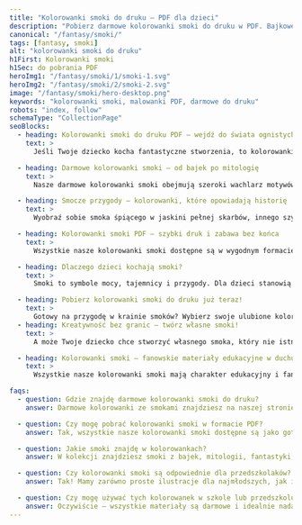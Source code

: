 ```yaml
---
title: "Kolorowanki smoki do druku – PDF dla dzieci"
description: "Pobierz darmowe kolorowanki smoki do druku w PDF. Bajkowe, groźne i zabawne smoki czekają, by je pokolorować!"
canonical: "/fantasy/smoki/"
tags: [fantasy, smoki]
alt: "kolorowanki smoki do druku"
h1First: Kolorowanki smoki
h1Sec: do pobrania PDF
heroImg1: "/fantasy/smoki/1/smoki-1.svg"
heroImg2: "/fantasy/smoki/2/smoki-2.svg"
image: "/fantasy/smoki/hero-desktop.png"
keywords: "kolorowanki smoki, malowanki PDF, darmowe do druku"
robots: "index, follow"
schemaType: "CollectionPage"
seoBlocks:
  - heading: Kolorowanki smoki do druku PDF – wejdź do świata ognistych przygód!
    text: >
      Jeśli Twoje dziecko kocha fantastyczne stworzenia, to kolorowanki smoki do druku PDF będą strzałem w dziesiątkę! Te majestatyczne, skrzydlate istoty pobudzają dziecięcą wyobraźnię i inspirują do tworzenia własnych legend. W naszej kolekcji znajdziesz zarówno groźne smoki ziejące ogniem, jak i przyjazne, bajkowe stworki rodem z baśni i filmów. To doskonała okazja, by połączyć zabawę z edukacją, rozwijając zdolności manualne i kreatywność najmłodszych.

  - heading: Darmowe kolorowanki smoki – od bajek po mitologię
    text: >
      Nasze darmowe kolorowanki smoki obejmują szeroki wachlarz motywów: od smoków z bajek i kreskówek, po te inspirowane mitologią chińską, europejskimi legendami czy światami fantasy. Każdy rysunek został przygotowany w wersji czarno-białej do samodzielnego pokolorowania, dzięki czemu dzieci mogą tworzyć swoje własne interpretacje – zielone, czerwone, błękitne lub tęczowe smoki? Wybór należy do nich!

  - heading: Smocze przygody – kolorowanki, które opowiadają historię
    text: >
      Wyobraź sobie smoka śpiącego w jaskini pełnej skarbów, innego szybującego nad zamkiem, a jeszcze innego – pomagającego małym bohaterom w ratowaniu magicznego lasu. Nasze kolorowanki smoki tworzą świat pełen opowieści, które Twoje dziecko może ożywić kolorami. Zachęcamy rodziców, by wspólnie tworzyli bajki inspirowane ilustracjami – to idealna okazja do wspólnej zabawy i budowania więzi.

  - heading: Kolorowanki smoki PDF – szybki druk i zabawa bez końca
    text: >
      Wszystkie nasze kolorowanki smoki dostępne są w wygodnym formacie PDF. Wystarczy jedno kliknięcie, by pobrać plik i wydrukować go w domu lub szkole. Dzięki wysokiej jakości grafikom, każda kolorowanka świetnie nadaje się zarówno do kredek, jak i flamastrów czy farb. Nie musisz się logować ani płacić – to w 100% darmowe materiały edukacyjne.

  - heading: Dlaczego dzieci kochają smoki?
    text: >
      Smoki to symbole mocy, tajemnicy i przygody. Dla dzieci stanowią one połączenie baśniowego zwierzęcia i magicznego opiekuna. Często utożsamiane są z odwagą, lataniem i eksploracją nieznanych krain. Kolorowanie smoków pozwala dzieciom wyrażać emocje i tworzyć własne światy, a także uczy je odwagi w podejmowaniu wyzwań. Nic dziwnego, że smoki to jedne z najczęściej wybieranych motywów kolorowanek!

  - heading: Pobierz kolorowanki smoki do druku już teraz!
    text: >
      Gotowy na przygodę w krainie smoków? Wybierz swoje ulubione kolorowanki smoki do druku PDF i podaruj dziecku magiczną zabawę na długie godziny. Niech jego pokój zamieni się w smocze królestwo pełne barw i historii. Kliknij poniżej i rozpocznij kolorowankową przygodę już dziś!
  - heading: Kreatywność bez granic – twórz własne smoki!
    text: >
      A może Twoje dziecko chce stworzyć własnego smoka, który nie istnieje w żadnej bajce ani legendzie? Nasze kolorowanki smoki stanowią doskonały punkt wyjścia do artystycznej ekspresji – dzieci mogą dodawać własne elementy: skrzydła, kolce, łuski, a nawet stworzyć całe smocze rodziny i królestwa. Taka zabawa pobudza wyobraźnię, uczy wytrwałości i daje poczucie sprawczości. To nie tylko kolorowanka – to kreatywna podróż do świata wyobraźni, którą można powtarzać w nieskończoność!

  - heading: Kolorowanki smoki – fanowskie materiały edukacyjne w duchu prawa cytatu
    text: >
      Wszystkie nasze kolorowanki smoki mają charakter edukacyjny i fanowski. Jeśli pojawiają się w nich motywy znane z bajek, legend czy filmów, wykorzystujemy je wyłącznie na zasadzie prawa cytatu (art. 29 ustawy o prawie autorskim). Dzięki temu dzieci mogą uczyć się poprzez zabawę, poznając elementy kultury i mitologii w bezpieczny i niekomercyjny sposób. Naszym celem jest wspieranie rozwoju kreatywności i zainteresowań najmłodszych – bez naruszania praw twórców oryginalnych dzieł.

faqs:
  - question: Gdzie znajdę darmowe kolorowanki smoki do druku?
    answer: Darmowe kolorowanki ze smokami znajdziesz na naszej stronie – wystarczy wybrać ulubione wzory i pobrać pliki PDF bez logowania.

  - question: Czy mogę pobrać kolorowanki smoki w formacie PDF?
    answer: Tak, wszystkie nasze kolorowanki smoki dostępne są jako gotowe do druku pliki PDF – wystarczy je zapisać i wydrukować.

  - question: Jakie smoki znajdę w kolorowankach?
    answer: W kolekcji znajdziesz smoki z bajek, mitologii, fantastyki, a także przyjazne smoczki dla najmłodszych dzieci.

  - question: Czy kolorowanki smoki są odpowiednie dla przedszkolaków?
    answer: Tak! Mamy zarówno proste ilustracje dla najmłodszych, jak i bardziej szczegółowe smoki dla starszych dzieci.

  - question: Czy mogę używać tych kolorowanek w szkole lub przedszkolu?
    answer: Oczywiście – wszystkie materiały są darmowe i idealnie nadają się do celów edukacyjnych i zabawy w grupie.
---
```

